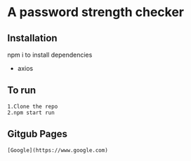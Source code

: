 # A password strength checker

## Installation

npm i to install dependencies

- axios

## To run

```
1.Clone the repo
2.npm start run
```
## Gitgub Pages
```
[Google](https://www.google.com)

```
